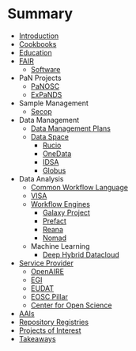 # Summary

* [Introduction](README.md)
* [Cookbooks](cookbooks.md)
* [Education](education.md)
* [FAIR](fair/fair.md)
	* [Software](fair/fair4rs.md)
* PaN Projects
	* [PaNOSC](pan/panosc.md)
	* [ExPaNDS](pan/expands.md)
* Sample Management
	* [Secop](sample_management/secop.md)
* Data Management
	* [Data Management Plans](data_management/dmp.md)
	* [Data Space](data_management/data_space.md)
		* [Rucio](data_management/rucio.md)
		* [OneData](data_management/onedata.md)
		* [IDSA](data_management/idsa.md)
		* [Globus](data_management/globus.md)
* Data Analysis
	* [Common Workflow Language](data_analysis/cwl.md)
	* [VISA](data_analysis/visa.md)
	* [Workflow Engines](data_analysis/workflow_engines/workflow_engines.md)
		* [Galaxy Project](data_analysis/workflow_engines/galaxy.md)
		* [Prefact](data_analysis/workflow_engines/prefect.md)
		* [Reana](data_analysis/workflow_engines/reana.md)
		* [Nomad](data_analysis/workflow_engines/nomad.md)
	* Machine Learning
		* [Deep Hybrid Datacloud](data_analysis/ml/deep-hybrid-datacloud.md)
* [Service Provider]()
	* [OpenAIRE](service_provider/openaire.md)
	* [EGI](service_provider/egi.md)
	* [EUDAT](service_provider/eudat.md)
	* [EOSC Pillar](service_provider/eosc-pillar.md)
	* [Center for Open Science](service_provider/cos.md)
* [AAIs](aai.md)
* [Repository Registries](rep_reg.md)
* [Projects of Interest](poi.md)
* [Takeaways](takeaways.md)